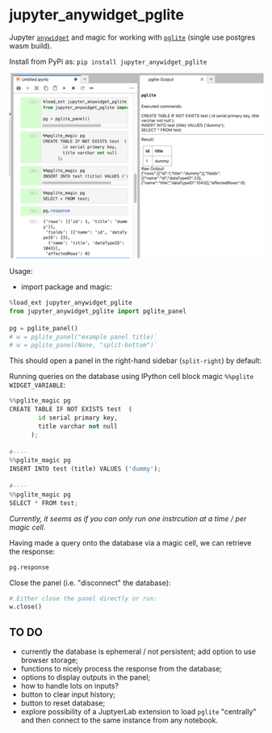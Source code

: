 # jupyter_anywidget_pglite

Jupyter [`anywidget`](https://anywidget.dev/) and magic for working with [`pglite`](https://github.com/electric-sql/pglite) (single use postgres wasm build).

Install from PyPi as: `pip install jupyter_anywidget_pglite`

![Example of usage for pglite anywidget and magic](images/pglite_anywidget_magic.png)

Usage:

- import package and magic:

```python
%load_ext jupyter_anywidget_pglite
from jupyter_anywidget_pglite import pglite_panel

pg = pglite_panel()
# w = pglite_panel("example panel title)`
# w = pglite_panel(None, "split-bottom")`
```

This should open a panel in the right-hand sidebar (`split-right`) by default:

Running queries on the database using IPython cell block magic `%%pglite WIDGET_VARIABLE`:

```python
%%pglite_magic pg
CREATE TABLE IF NOT EXISTS test  (
        id serial primary key,
        title varchar not null
      );

#----
%%pglite_magic pg
INSERT INTO test (title) VALUES ('dummy');

#----
%%pglite_magic pg
SELECT * FROM test;

```

*Currently, it seems as if you can only run one instrcution at a time / per magic cell.*

Having made a query onto the database via a magic cell, we can retrieve the response:

```python
pg.response
```

Close the panel (i.e. "disconnect" the database):

```python
# Either close the panel directly or run:
w.close()
```

## TO DO

- currently the database is ephemeral / not persistent; add option to use browser storage;
- functions to nicely process the response from the database;
- options to display outputs in the panel;
- how to handle lots on inputs?
- button to clear input history;
- button to reset database;
- explore possibility of a JuptyerLab extension to load `pglite` "centrally" and then connect to the same instance from any notebook.
